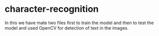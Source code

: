 # character-recognition
In this we have mate two files first to train the model and then to test the model and  used OpenCV for detection of text in the images.

